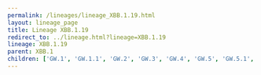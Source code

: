 ```yaml
---
permalink: /lineages/lineage_XBB.1.19.html
layout: lineage_page
title: Lineage XBB.1.19
redirect_to: ../lineage.html?lineage=XBB.1.19
lineage: XBB.1.19
parent: XBB.1
children: ['GW.1', 'GW.1.1', 'GW.2', 'GW.3', 'GW.4', 'GW.5', 'GW.5.1', 'GW.5.1.1', 'GW.5.2', 'GW.5.3', 'GW.5.3.1', 'KE.1', 'KE.2', 'KE.3', 'XBB.1.19', 'XBB.1.19.1', 'XBB.1.19.2']
---
```

